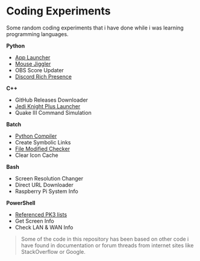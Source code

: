 # Coding Experiments

Some random coding experiments that i have done while i was learning programming languages.

**Python**
- [App Launcher](python/app_launcher)
- [Mouse Jiggler](python/mouse_jiggler)
- OBS Score Updater
- [Discord Rich Presence](python/discord_rp)

**C++**
- GitHub Releases Downloader
- [Jedi Knight Plus Launcher](cpp/jkplus_launcher)
- Quake III Command Simulation

**Batch**
- [Python Compiler](batch/py_compiler)
- Create Symbolic Links
- [File Modified Checker](batch/mod_checker)
- Clear Icon Cache

**Bash**
- Screen Resolution Changer
- Direct URL Downloader
- Raspberry Pi System Info

**PowerShell**
- [Referenced PK3 lists](powershell/ref_autolist)
- Get Screen Info
- Check LAN & WAN Info

> Some of the code in this repository has been based on other code i have found in documentation or forum threads from internet sites like StackOverflow or Google.